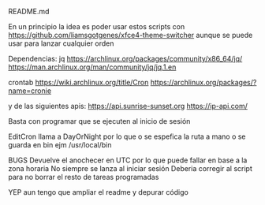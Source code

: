README.md

En un principio la idea es poder usar estos scripts con https://github.com/liamsgotgenes/xfce4-theme-switcher aunque se puede usar para lanzar cualquier orden

Dependencias: 
jq 
https://archlinux.org/packages/community/x86_64/jq/
https://man.archlinux.org/man/community/jq/jq.1.en

crontab
https://wiki.archlinux.org/title/Cron
https://archlinux.org/packages/?name=cronie


y de las siguientes apis:
https://api.sunrise-sunset.org
https://ip-api.com/

Basta con programar que se ejecuten al inicio de sesión

EditCron llama a DayOrNight por lo que o se espefica la ruta a mano o se guarda en bin ejm /usr/local/bin

BUGS
Devuelve el anochecer en UTC por lo que puede fallar en base a la zona horaria
No siempre se lanza al iniciar sesión
Deberia corregir al script para no borrar el resto de tareas programadas

YEP aun tengo que ampliar el readme y depurar código
